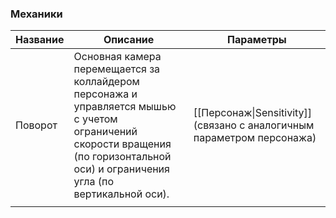 ### Механики

| Название | Описание                                                                                                                                                                           | Параметры                                                              |
| -------- | ---------------------------------------------------------------------------------------------------------------------------------------------------------------------------------- | ---------------------------------------------------------------------- |
| Поворот  | Основная камера перемещается за коллайдером персонажа и управляется мышью с учетом ограничений скорости вращения (по горизонтальной оси) и ограничения угла (по вертикальной оси). | [[Персонаж\|Sensitivity]] (связано с аналогичным параметром персонажа) |
|          |                                                                                                                                                                                    |                                                                        |
